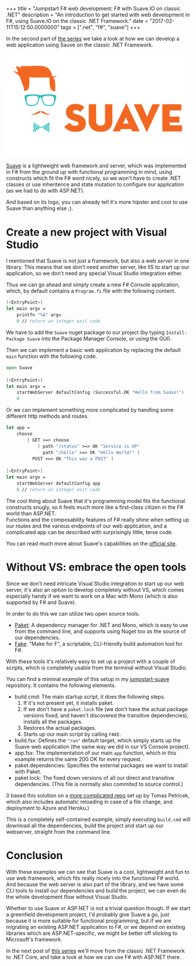 +++
title = "Jumpstart F# web development: F# with Suave.IO on classic .NET"
description = "An introduction to get started with web development in F#, using Suave.IO on the classic .NET Framework."
date = "2017-02-11T15:12:50.0000000"
tags = [".net", "f#", "suave"]
+++

In the second part of [the series](/series-jumpstart-f-web-development) we take a look at how we can develop a web application using Sauve on the classic .NET Framework.

![Suave logo](/images/2017/02/suave-logo.png)

[Suave](https://suave.io/) is a lightweight web framework and server, which was implemented in F# from the ground up with functional programming in mind, using constructs which fit the F# word nicely, so we won't have to create .NET classes or use inheritence and state mutation to configure our application (as we had to do with ASP.NET).

And based on its logo, you can already tell it's more hipster and cool to use Suave than anything else ;).

# Create a new project with Visual Studio

I mentioned that Suave is not just a framework, but also a web *server* in one library. This means that we don't need another server, like IIS to start up our application, so we don't need any special Visual Studio integration either.

Thus we can go ahead and simply create a new F# Console application, which, by default contains a `Program.fs` file with the following content.

```fsharp
[<EntryPoint>]
let main argv =
    printfn "%A" argv
    0 // return an integer exit code
```

We have to add the `Suave` nuget package to our project (by typing `Install-Package Suave` into the Package Manager Console, or using the GUI).

Then we can implement a basic web application by replacing the default `main` function with the following code.

```fsharp
open Suave

[<EntryPoint>]
let main argv = 
    startWebServer defaultConfig (Successful.OK "Hello from Suave!")
    0
```

Or we can implement something more complicated by handling some different http methods and routes.

```fsharp
let app =
    choose
        [ GET >=> choose
            [ path "/status" >=> OK "Service is UP"
              path "/hello" >=> OK "Hello World!" ]
          POST >=> OK "This was a POST" ]

[<EntryPoint>]
let main argv = 
    startWebServer defaultConfig app
    0 // return an integer exit code
```

The cool thing about Suave that it's programming model fits the functional constructs snugly, so it feels much more like a first-class citizen in the F# world than ASP.NET.  
Functions and the composability features of F# really shine when setting up our routes and the various endpoints of our web application, and a complicated app can be described with surprisingly little, terse code.

You can read much more about Suave's capabilities on the [official site](https://suave.io/).

# Without VS: embrace the open tools

Since we don't need intricate Visual Studio integration to start up our web server, it's also an option to develop completely without VS, which comes especially handy if we want to work on a Mac with Mono (which is also supported by F# and Suave).

In order to do this we can utilize two open source tools.

 - [Paket](https://fsprojects.github.io/Paket/): A dependency manager for .NET and Mono, which is easy to use from the command line, and supports using Nuget too as the source of our dependencies.
 - [Fake](http://fsharp.github.io/FAKE/): "Make for F", a scriptable, CLI-friendly build automation tool for F#.

With these tools it's relatively easy to set up a project with a couple of scripts, which is completely usable from the terminal without Visual Studio.

You can find a minimal example of this setup in my [jumpstart-suave](https://github.com/markvincze/jumpstart-suave) repository. It contains the following elements.

 - build.cmd: The main startup script, it does the following steps.
    1. If it's not present yet, it installs paket.
    2. If we don't have a `paket.lock` file (we don't have the actual package versions fixed, and haven't discovered the transitive dependencies), installs all the packages.
    3. Restores the actual packages.
    4. Starts up our main script by calling `FAKE`.
 - build.fsx: Defines the `"run"` default target, which simply starts up the Suave web application (the same way we did in our VS Console project).
 - app.fsx: The implementation of our main `app` function, which in this example returns the same 200 OK for every request.
 - paket.dependencies: Specifies the external packages we want to install with Paket.
 - paket.lock: The fixed down versions of all our direct and transitive dependencies. (This file is normally also commited to source control.)

(I based this solution on a [more complicated repo](https://github.com/tpetricek/suave-xplat-gettingstarted) set up by Tomas Petricek, which also includes automatic reloading in case of a file change, and deployment to Azure and Heroku.)

This is a completely self-contained example, simply executing `build.cmd` will download all the dependencies, build the project and start up our webserver, straight from the command line.

# Conclusion

With these examples we can see that Suave is a cool, lightweight and fun to use web framework, which fits really nicely into the functional F# world. And because the web server is also part of the library, and we have some CLI tools to install our dependencies and build the project, we can even do the whole development flow without Visual Studio.

Whether to use Suave or ASP.NET is not a trivial question though. If we start a greenfield development project, I'd probably give Suave a go, just because it is more suitable for functional programming, but if we are migrating an existing ASP.NET application to F#, or we depend on existing libraries which are ASP.NET-specific, we might be better off sticking to Microsoft's framework.

In the next post of [this series](/series-jumpstart-f-web-development) we'll move from the classic .NET Framework to .NET Core, and take a look at how we can use F# with ASP.NET there.

